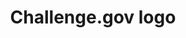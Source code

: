 ---
layout: image
title: Challenge.gov logo
source: digital.gov
location: assets/img/challengegov-logo.png
alt-text: logo for Challenge.gov
notes: ""
uses:
    - Services template
---